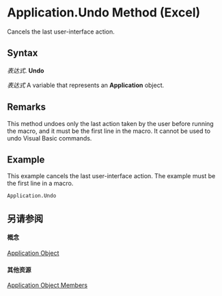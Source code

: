 
# Application.Undo Method (Excel)

Cancels the last user-interface action.


## Syntax

 _表达式_. **Undo**

 _表达式_ A variable that represents an **Application** object.


## Remarks

This method undoes only the last action taken by the user before running the macro, and it must be the first line in the macro. It cannot be used to undo Visual Basic commands.


## Example

This example cancels the last user-interface action. The example must be the first line in a macro.


```
Application.Undo
```


## 另请参阅


#### 概念


[Application Object](19b73597-5cf9-4f56-8227-b5211f657f6f.md)
#### 其他资源


[Application Object Members](http://msdn.microsoft.com/library/4cb9ca42-8d07-cc9c-2d80-4eb9a5921e1e%28Office.15%29.aspx)